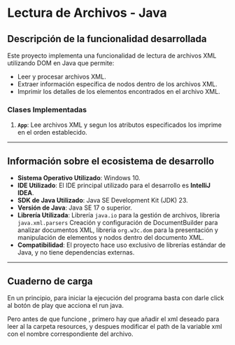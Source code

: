 # Lectura de Archivos - Java

## Descripción de la funcionalidad desarrollada

Este proyecto implementa una funcionalidad de lectura de archivos XML utilizando DOM en Java que permite:
 - Leer y procesar archivos XML.
 - Extraer información específica de nodos dentro de los archivos XML.
 - Imprimir los detalles de los elementos encontrados en el archivo XML.

### Clases Implementadas

1. **`App`**: Lee archivos XML y segun los atributos especificados los imprime en el orden establecido.

---

## Información sobre el ecosistema de desarrollo

- **Sistema Operativo Utilizado**: Windows 10.
- **IDE Utilizado**: El IDE principal utilizado para el desarrollo es **IntelliJ IDEA**.
- **SDK de Java Utilizado**: Java SE Development Kit (JDK) 23.
- **Versión de Java**: Java SE 17 o superior.
- **Librería Utilizada**: Librería `java.io` para la gestión de archivos, libreria `java.xml.parsers` Creación y configuración de DocumentBuilder para analizar documentos XML, libreria `org.w3c.dom` para la presentación y manipulación de elementos y nodos dentro del documento XML.
- **Compatibilidad**: El proyecto hace uso exclusivo de librerías estándar de Java, y no tiene dependencias externas.

---

## Cuaderno de carga

En un principio, para iniciar la ejecución del programa basta con darle click al botón de play que acciona el run java.

Pero antes de que funcione , primero hay que añadir el xml deseado para leer al la carpeta resources, y despues modificar el path de la variable xml con el nombre correspondiente del archivo.


